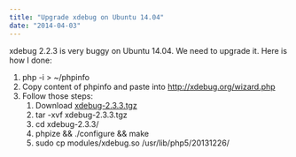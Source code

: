 ```yaml
---
title: "Upgrade xdebug on Ubuntu 14.04"
date: "2014-04-03"
---
```


xdebug 2.2.3 is very buggy on Ubuntu 14.04. We need to upgrade it. Here is how I done:

1. php -i > ~/phpinfo
2. Copy content of phpinfo and paste into http://xdebug.org/wizard.php
3. Follow those steps:
    1. Download [xdebug-2.3.3.tgz](http://xdebug.org/files/xdebug-2.3.3.tgz)
    2. tar -xvf xdebug-2.3.3.tgz
    3. cd xdebug-2.3.3/
    4. phpize && ./configure && make
    5. sudo cp modules/xdebug.so /usr/lib/php5/20131226/
